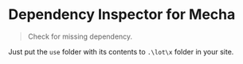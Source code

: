 Dependency Inspector for Mecha
==============================

> Check for missing dependency.

Just put the `use` folder with its contents to `.\lot\x` folder in your site.